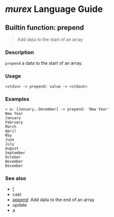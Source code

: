 # _murex_ Language Guide

## Builtin function: prepend

> Add data to the start of an array

### Description

`prepend` a data to the start of an array.

### Usage

    <stdin> -> prepend: value -> <stdout>

### Examples

    » a: [January..December] -> prepend: 'New Year'
    New Year
    January
    February
    March
    April
    May
    June
    July
    August
    September
    October
    November
    December

### See also

* [
* cast
* [append](append.md): Add data to the end of an array
* update
* a
